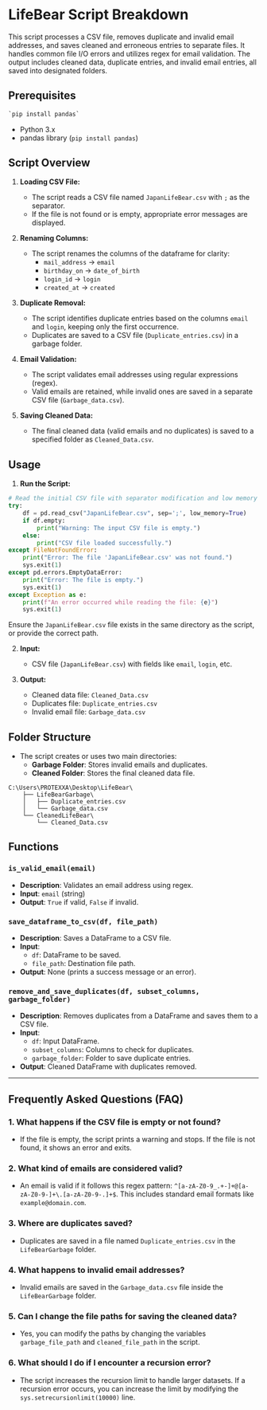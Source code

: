 
# LifeBear Script Breakdown

This script processes a CSV file, removes duplicate and invalid email addresses, and saves cleaned and erroneous entries to separate files. It handles common file I/O errors and utilizes regex for email validation. The output includes cleaned data, duplicate entries, and invalid email entries, all saved into designated folders.

## Prerequisites
<!-- python code block -->
```python
`pip install pandas`
```
- Python 3.x
- pandas library (`pip install pandas`)

## Script Overview

1. **Loading CSV File:**
   - The script reads a CSV file named `JapanLifeBear.csv` with `;` as the separator.
   - If the file is not found or is empty, appropriate error messages are displayed.

2. **Renaming Columns:**
   - The script renames the columns of the dataframe for clarity:
     - `mail_address` → `email`
     - `birthday_on` → `date_of_birth`
     - `login_id` → `login`
     - `created_at` → `created`

3. **Duplicate Removal:**
   - The script identifies duplicate entries based on the columns `email` and `login`, keeping only the first occurrence.
   - Duplicates are saved to a CSV file (`Duplicate_entries.csv`) in a garbage folder.

4. **Email Validation:**
   - The script validates email addresses using regular expressions (regex).
   - Valid emails are retained, while invalid ones are saved in a separate CSV file (`Garbage_data.csv`).

5. **Saving Cleaned Data:**
   - The final cleaned data (valid emails and no duplicates) is saved to a specified folder as `Cleaned_Data.csv`.

## Usage

1. **Run the Script:**
  <!-- python code block -->
```python
# Read the initial CSV file with separator modification and low memory usage
try:
    df = pd.read_csv("JapanLifeBear.csv", sep=';', low_memory=True)
    if df.empty:
        print("Warning: The input CSV file is empty.")
    else:
        print("CSV file loaded successfully.")
except FileNotFoundError:
    print("Error: The file 'JapanLifeBear.csv' was not found.")
    sys.exit(1)
except pd.errors.EmptyDataError:
    print("Error: The file is empty.")
    sys.exit(1)
except Exception as e:
    print(f"An error occurred while reading the file: {e}")
    sys.exit(1)
```
   Ensure the `JapanLifeBear.csv` file exists in the same directory as the script, or provide the correct path.

2. **Input:**
   - CSV file (`JapanLifeBear.csv`) with fields like `email`, `login`, etc.

3. **Output:**
   - Cleaned data file: `Cleaned_Data.csv`
   - Duplicates file: `Duplicate_entries.csv`
   - Invalid email file: `Garbage_data.csv`

## Folder Structure

- The script creates or uses two main directories:
  - **Garbage Folder**: Stores invalid emails and duplicates.
  - **Cleaned Folder**: Stores the final cleaned data file.

```plaintext
C:\Users\PROTEXXA\Desktop\LifeBear\
    ├── LifeBearGarbage\
    │   ├── Duplicate_entries.csv
    │   └── Garbage_data.csv
    └── CleanedLifeBear\
        └── Cleaned_Data.csv
```

## Functions

### `is_valid_email(email)`
- **Description**: Validates an email address using regex.
- **Input**: `email` (string)
- **Output**: `True` if valid, `False` if invalid.

### `save_dataframe_to_csv(df, file_path)`
- **Description**: Saves a DataFrame to a CSV file.
- **Input**: 
  - `df`: DataFrame to be saved.
  - `file_path`: Destination file path.
- **Output**: None (prints a success message or an error).

### `remove_and_save_duplicates(df, subset_columns, garbage_folder)`
- **Description**: Removes duplicates from a DataFrame and saves them to a CSV file.
- **Input**:
  - `df`: Input DataFrame.
  - `subset_columns`: Columns to check for duplicates.
  - `garbage_folder`: Folder to save duplicate entries.
- **Output**: Cleaned DataFrame with duplicates removed.

---

## Frequently Asked Questions (FAQ)

### 1. **What happens if the CSV file is empty or not found?**
- If the file is empty, the script prints a warning and stops. If the file is not found, it shows an error and exits.

### 2. **What kind of emails are considered valid?**
- An email is valid if it follows this regex pattern: `^[a-zA-Z0-9_.+-]+@[a-zA-Z0-9-]+\.[a-zA-Z0-9-.]+$`. This includes standard email formats like `example@domain.com`.

### 3. **Where are duplicates saved?**
- Duplicates are saved in a file named `Duplicate_entries.csv` in the `LifeBearGarbage` folder.

### 4. **What happens to invalid email addresses?**
- Invalid emails are saved in the `Garbage_data.csv` file inside the `LifeBearGarbage` folder.

### 5. **Can I change the file paths for saving the cleaned data?**
- Yes, you can modify the paths by changing the variables `garbage_file_path` and `cleaned_file_path` in the script.

### 6. **What should I do if I encounter a recursion error?**
- The script increases the recursion limit to handle larger datasets. If a recursion error occurs, you can increase the limit by modifying the `sys.setrecursionlimit(10000)` line.
